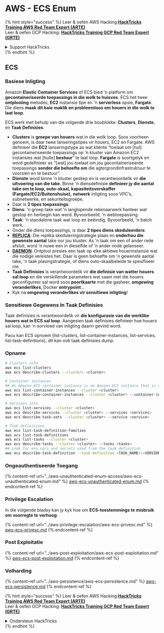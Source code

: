 # AWS - ECS Enum

{% hint style="success" %}
Leer & oefen AWS Hacking:<img src="../../../.gitbook/assets/image (1) (1) (1) (1).png" alt="" data-size="line">[**HackTricks Training AWS Red Team Expert (ARTE)**](https://training.hacktricks.xyz/courses/arte)<img src="../../../.gitbook/assets/image (1) (1) (1) (1).png" alt="" data-size="line">\
Leer & oefen GCP Hacking: <img src="../../../.gitbook/assets/image (2) (1).png" alt="" data-size="line">[**HackTricks Training GCP Red Team Expert (GRTE)**<img src="../../../.gitbook/assets/image (2) (1).png" alt="" data-size="line">](https://training.hacktricks.xyz/courses/grte)

<details>

<summary>Support HackTricks</summary>

* Kyk na die [**subskripsie planne**](https://github.com/sponsors/carlospolop)!
* **Sluit aan by die** 💬 [**Discord groep**](https://discord.gg/hRep4RUj7f) of die [**telegram groep**](https://t.me/peass) of **volg** ons op **Twitter** 🐦 [**@hacktricks\_live**](https://twitter.com/hacktricks_live)**.**
* **Deel hacking truuks deur PRs in te dien na die** [**HackTricks**](https://github.com/carlospolop/hacktricks) en [**HackTricks Cloud**](https://github.com/carlospolop/hacktricks-cloud) github repos.

</details>
{% endhint %}

## ECS

### Basiese Inligting

Amazon **Elastic Container Services** of ECS bied 'n platform om **gecontaineriseerde toepassings in die wolk te huisves**. ECS het twee **ontplooiing** metodes, **EC2** instansie tipe en 'n **serverless** opsie, **Fargate**. Die diens **maak dit baie maklik en probleemloos om houers in die wolk te laat loop**.

ECS werk met behulp van die volgende drie boublokke: **Clusters**, **Dienste**, en **Taak Definisies**.

* **Clusters** is **groepe van houers** wat in die wolk loop. Soos voorheen genoem, is daar twee lanseringstipes vir houers, EC2 en Fargate. AWS definieer die **EC2** lanseringstype as wat kliënte “toelaat om \[hul] gecontaineriseerde toepassings op 'n kluster van Amazon EC2 instansies wat \[hulle] **bestuur**” te laat loop. **Fargate** is soortgelyk en word gedefinieer as “\[wat] jou toelaat om jou gecontaineriseerde toepassings **sonder die behoefte om** die agtergrondinfrastruktuur te voorsien en te bestuur”.
* **Dienste** word binne 'n kluster geskep en is verantwoordelik vir **die uitvoering van die take**. Binne 'n diensdefinisie **definieer jy die aantal take om te loop, outo-skaal, kapasiteitsverskaffer (Fargate/EC2/Buitenshuise),** **netwerk** inligting soos VPC’s, subnetwerke, en sekuriteitsgroepe.
* Daar is **2 tipes toepassings**:
* **Diens**: 'n groep take wat 'n langlopende rekenaarwerk hanteer wat gestop en herbegin kan word. Byvoorbeeld, 'n webtoepassing.
* **Taak**: 'n standalone taak wat loop en beëindig. Byvoorbeeld, 'n batch werk.
* Onder die diens toepassings, is daar **2 tipes diens skeduleerders**:
* [**REPLICA**](https://docs.aws.amazon.com/AmazonECS/latest/developerguide/ecs_services.html): Die replika skeduleringstrategie plaas en **onderhou die gewenste aantal** take oor jou kluster. As 'n taak om een of ander rede afsluit, word 'n nuwe een in dieselfde of 'n ander node gelanseer.
* [**DAEMON**](https://docs.aws.amazon.com/AmazonECS/latest/developerguide/ecs_services.html): Ontplooi presies een taak op elke aktiewe houerinstansie wat die nodige vereistes het. Daar is geen behoefte om 'n gewenste aantal take, 'n taak plasingstrategie, of diens outo-skaalbeleide te spesifiseer nie.
* **Taak Definisies** is verantwoordelik vir **die definisie van watter houers sal loop** en die verskillende parameters wat saam met die houers geconfigureer sal word soos **poortkaarte** met die gasheer, **omgewing veranderlikes**, Docker **entrypoint**...
* Kyk na **omgewing veranderlikes vir sensitiewe inligting**!

### Sensitiewe Gegewens In Taak Definisies

Taak definisies is verantwoordelik vir **die konfigurasie van die werklike houers wat in ECS sal loop**. Aangesien taak definisies definieer hoe houers sal loop, kan 'n oorvloed van inligting daarin gevind word.

Pacu kan ECS opnoem (list-clusters, list-container-instances, list-services, list-task-definitions), dit kan ook taak definisies dump. 

### Opname
```bash
# Clusters info
aws ecs list-clusters
aws ecs describe-clusters --clusters <cluster>

# Container instances
## An Amazon ECS container instance is an Amazon EC2 instance that is running the Amazon ECS container agent and has been registered into an Amazon ECS cluster.
aws ecs list-container-instances --cluster <cluster>
aws ecs describe-container-instances --cluster <cluster> --container-instances <container_instance_arn>

# Services info
aws ecs list-services --cluster <cluster>
aws ecs describe-services --cluster <cluster> --services <services>
aws ecs describe-task-sets --cluster <cluster> --service <service>

# Task definitions
aws ecs list-task-definition-families
aws ecs list-task-definitions
aws ecs list-tasks --cluster <cluster>
aws ecs describe-tasks --cluster <cluster> --tasks <tasks>
## Look for env vars and secrets used from the task definition
aws ecs describe-task-definition --task-definition <TASK_NAME>:<VERSION>
```
### Ongeauthentiseerde Toegang

{% content-ref url="../aws-unauthenticated-enum-access/aws-ecs-unauthenticated-enum.md" %}
[aws-ecs-unauthenticated-enum.md](../aws-unauthenticated-enum-access/aws-ecs-unauthenticated-enum.md)
{% endcontent-ref %}

### Privilege Escalation

In die volgende bladsy kan jy kyk hoe om **ECS-toestemmings te misbruik om voorregte te verhoog**:

{% content-ref url="../aws-privilege-escalation/aws-ecs-privesc.md" %}
[aws-ecs-privesc.md](../aws-privilege-escalation/aws-ecs-privesc.md)
{% endcontent-ref %}

### Post Exploitatie

{% content-ref url="../aws-post-exploitation/aws-ecs-post-exploitation.md" %}
[aws-ecs-post-exploitation.md](../aws-post-exploitation/aws-ecs-post-exploitation.md)
{% endcontent-ref %}

### Volharding

{% content-ref url="../aws-persistence/aws-ecs-persistence.md" %}
[aws-ecs-persistence.md](../aws-persistence/aws-ecs-persistence.md)
{% endcontent-ref %}

{% hint style="success" %}
Leer & oefen AWS Hacking:<img src="../../../.gitbook/assets/image (1) (1) (1) (1).png" alt="" data-size="line">[**HackTricks Training AWS Red Team Expert (ARTE)**](https://training.hacktricks.xyz/courses/arte)<img src="../../../.gitbook/assets/image (1) (1) (1) (1).png" alt="" data-size="line">\
Leer & oefen GCP Hacking: <img src="../../../.gitbook/assets/image (2) (1).png" alt="" data-size="line">[**HackTricks Training GCP Red Team Expert (GRTE)**<img src="../../../.gitbook/assets/image (2) (1).png" alt="" data-size="line">](https://training.hacktricks.xyz/courses/grte)

<details>

<summary>Ondersteun HackTricks</summary>

* Kyk na die [**subskripsieplanne**](https://github.com/sponsors/carlospolop)!
* **Sluit aan by die** 💬 [**Discord-groep**](https://discord.gg/hRep4RUj7f) of die [**telegram-groep**](https://t.me/peass) of **volg** ons op **Twitter** 🐦 [**@hacktricks\_live**](https://twitter.com/hacktricks_live)**.**
* **Deel hacking truuks deur PR's in te dien na die** [**HackTricks**](https://github.com/carlospolop/hacktricks) en [**HackTricks Cloud**](https://github.com/carlospolop/hacktricks-cloud) github repos.

</details>
{% endhint %}
